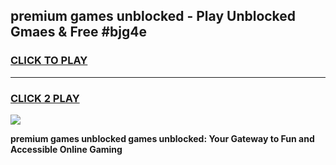 
## premium games unblocked - Play Unblocked Gmaes & Free #bjg4e
<h3>
<a href="https://news.freeplayer.one?title=premium_games_unblocked&ref=03M">CLICK TO PLAY</a></h3>
<hr>

<h3>
<a href="https://news.freeplayer.one?title=premium_games_unblocked&ref=03M">CLICK 2 PLAY</a>
  
</h3>

<a href="https://news.freeplayer.one?title=premium_games_unblocked&ref=03M"><img src="https://clearcache.store/games.png"></a>


**premium games unblocked games unblocked: Your Gateway to Fun and Accessible Online Gaming**
